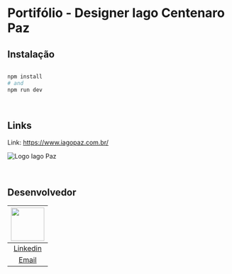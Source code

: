 # Portifólio - Designer Iago Centenaro Paz

## Instalação

```bash

npm install
# and
npm run dev

```

</br>

## Links

Link: https://www.iagopaz.com.br/

![Logo Iago Paz](https://raw.githubusercontent.com/giovanifranz/Iago-Portfolio/main/public/Logo.png)

</br>

## Desenvolvedor

| [<img src="https://avatars.githubusercontent.com/u/79429654?v=4" width="75px;"/>](https://github.com/giovanifranz) |
| :-: |
|[Linkedin](https://www.linkedin.com/in/giovanifranz)|
|[Email](mailto:giovanifranz151@gmail.com)|
